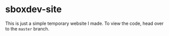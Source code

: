 # sboxdev-site

This is just a simple temporary website I made. To view the code, head over to the `master` branch.
